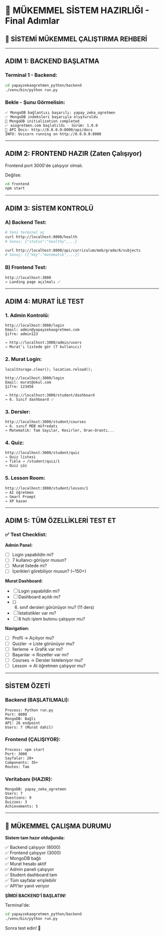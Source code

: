 # 🎯 MÜKEMMEL SİSTEM HAZIRLIĞI - Final Adımlar

## 🚀 SİSTEMİ MÜKEMMEL ÇALIŞTIRMA REHBERİ

---

## ADIM 1: BACKEND BAŞLATMA

### Terminal 1 - Backend:
```bash
cd yapayzekaogretmen_python/backend
./venv/bin/python run.py
```

### Bekle - Şunu Görmelisin:
```
✅ MongoDB bağlantısı başarılı: yapay_zeka_ogretmen
✅ MongoDB indeksleri başarıyla oluşturuldu
🎯 MongoDB initialization completed
✅ aiogretmen.com başlatıldı - Sürüm: 1.0.0
📖 API Docs: http://0.0.0.0:8000/api/docs
INFO: Uvicorn running on http://0.0.0.0:8000
```

---

## ADIM 2: FRONTEND HAZIR (Zaten Çalışıyor)

Frontend port 3000'de çalışıyor olmalı.

Değilse:
```bash
cd frontend
npm start
```

---

## ADIM 3: SİSTEM KONTROLÜ

### A) Backend Test:
```bash
# Yeni terminal aç
curl http://localhost:8000/health
# Sonuç: {"status":"healthy",...}

curl http://localhost:8000/api/curriculum/meb/grade/6/subjects
# Sonuç: [{"key":"matematik",...}]
```

### B) Frontend Test:
```
http://localhost:3000
→ Landing page açılmalı ✅
```

---

## ADIM 4: MURAT İLE TEST

### 1. Admin Kontrolü:
```
http://localhost:3000/login
Email: admin@yapayzekaogretmen.com
Şifre: admin123

→ http://localhost:3000/admin/users
→ Murat'ı listede gör (7 kullanıcı)
```

### 2. Murat Login:
```
localStorage.clear(); location.reload();

http://localhost:3000/login
Email: murat@okul.com
Şifre: 123456

→ http://localhost:3000/student/dashboard
→ 6. Sınıf dashboard ✅
```

### 3. Dersler:
```
http://localhost:3000/student/courses
→ 6. sınıf MEB müfredatı
→ Matematik: Tam Sayılar, Kesirler, Oran-Orantı...
```

### 4. Quiz:
```
http://localhost:3000/student/quiz
→ Quiz listesi
→ Tıkla → /student/quiz/1
→ Quiz çöz
```

### 5. Lesson Room:
```
http://localhost:3000/student/lesson/1
→ AI öğretmen
→ Smart Prompt
→ XP kazan
```

---

## ADIM 5: TÜM ÖZELLİKLERİ TEST ET

### ✅ Test Checklist:

**Admin Panel:**
- [ ] Login yapabildin mi?
- [ ] 7 kullanıcı görüyor musun?
- [ ] Murat listede mi?
- [ ] İçerikleri görebiliyor musun? (~150+)

**Murat Dashboard:**
- [ ] Login yapabildin mi?
- [ ] Dashboard açıldı mı?
- [ ] 6. sınıf dersleri görünüyor mu? (11 ders)
- [ ] İstatistikler var mı?
- [ ] 8 hızlı işlem butonu çalışıyor mu?

**Navigation:**
- [ ] Profil → Açılıyor mu?
- [ ] Quizler → Liste görünüyor mu?
- [ ] İlerleme → Grafik var mı?
- [ ] Başarılar → Rozetler var mı?
- [ ] Courses → Dersler listeleniyor mu?
- [ ] Lesson → AI öğretmen çalışıyor mu?

---

## SİSTEM ÖZETİ

### Backend (BAŞLATILMALI):
```
Process: Python run.py
Port: 8000
MongoDB: Bağlı
API: 26 endpoint
Users: 7 (Murat dahil)
```

### Frontend (ÇALIŞIYOR):
```
Process: npm start
Port: 3000
Sayfalar: 20+
Components: 35+
Routes: Tam
```

### Veritabanı (HAZIR):
```
MongoDB: yapay_zeka_ogretmen
Users: 7
Questions: 9
Quizzes: 3
Achievements: 5
```

---

## 🎊 MÜKEMMEL ÇALIŞMA DURUMU

**Sistem tam hazır olduğunda:**

✅ Backend çalışıyor (8000)  
✅ Frontend çalışıyor (3000)  
✅ MongoDB bağlı  
✅ Murat hesabı aktif  
✅ Admin paneli çalışıyor  
✅ Student dashboard tam  
✅ Tüm sayfalar erişilebilir  
✅ API'ler yanıt veriyor  

**ŞİMDİ BACKEND'İ BAŞLATIN!** 

Terminal'de:
```bash
cd yapayzekaogretmen_python/backend
./venv/bin/python run.py
```

Sonra test edin! 🚀

